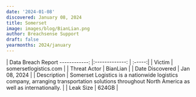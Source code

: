 ```yaml
---
date: '2024-01-08'
discovered: January 08, 2024
title: Somerset
image: images/blog/BianLian.png
author: Breachsense Support
draft: false
yearmonths: 2024/january
---
```



| Data Breach Report
------------:     |:-------------:    | :-----:|
| Victim      | somersetlogistics.com      | 
| Threat Actor      | BianLian      | 
| Date Discovered      | Jan 08, 2024      | 
| Description      | Somerset Logistics is a nationwide logistics company, arranging transportation solutions throughout North America as well as internationally.      | 
| Leak Size      | 624GB      | 

